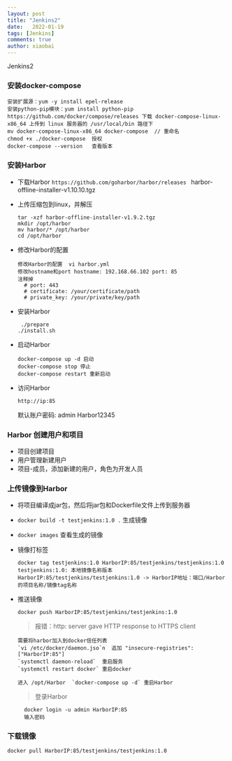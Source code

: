 ```yaml
---
layout: post
title: "Jenkins2"
date:   2022-01-19
tags: [Jenkins]
comments: true
author: xiaobai
---
```


Jenkins2

<!-- more -->

### 安装docker-compose

```
安装扩展源：yum -y install epel-release
安装python-pip模块：yum install python-pip
https://github.com/docker/compose/releases 下载 docker-compose-linux-x86_64 上传到 linux 服务器的 /usr/local/bin 路径下
mv docker-compose-linux-x86_64 docker-compose  // 重命名
chmod +x ./docker-compose  授权
docker-compose --version   查看版本
```



### 安装Harbor

* 下载Harbor `https://github.com/goharbor/harbor/releases `  harbor-offline-installer-v1.10.10.tgz

* 上传压缩包到linux，并解压

  ```
  tar -xzf harbor-offline-installer-v1.9.2.tgz 
  mkdir /opt/harbor
  mv harbor/* /opt/harbor
  cd /opt/harbor
  ```

* 修改Harbor的配置

  ```
  修改Harbor的配置  vi harbor.yml
  修改hostname和port hostname: 192.168.66.102 port: 85
  注释掉   
  	# port: 443
    # certificate: /your/certificate/path
    # private_key: /your/private/key/path
  ```

* 安装Harbor  

  ```
   ./prepare    
  ./install.sh
  ```

* 启动Harbor

   ```
  docker-compose up -d 启动 
  docker-compose stop 停止 
  docker-compose restart 重新启动
  ```

* 访问Harbor

  ` http://ip:85 ` 

  默认账户密码:  admin   Harbor12345



### Harbor 创建用户和项目

* 项目创建项目
* 用户管理新建用户
* 项目-成员，添加新建的用户，角色为开发人员



### 上传镜像到Harbor

* 将项目编译成jar包，然后将jar包和Dockerfile文件上传到服务器

* `docker build -t testjenkins:1.0 .`  生成镜像

* `docker images` 查看生成的镜像

* 镜像打标签

  ```
  docker tag testjenkins:1.0 HarborIP:85/testjenkins/testjenkins:1.0
  testjenkins:1.0: 本地镜像名称版本
  HarborIP:85/testjenkins/testjenkins:1.0 -> HarborIP地址：端口/Harbor的项目名称/镜像tag名称
  ```

* 推送镜像

  `docker push HarborIP:85/testjenkins/testjenkins:1.0`

  

  > 报错：http: server gave HTTP response to HTTPS client

  ```
  需要将harbor加入到docker信任列表
  `vi /etc/docker/daemon.jso`n  追加 "insecure-registries": ["HarborIP:85"]
  `systemctl daemon-reload`  重启服务
  `systemctl restart docker` 重启docker

  进入 /opt/Harbor  `docker-compose up -d` 重启Harbor
  ```

  

  > 登录Harbor
  ```
    docker login -u admin HarborIP:85
    输入密码  
  ```

### 下载镜像
`docker pull HarborIP:85/testjenkins/testjenkins:1.0`
  
